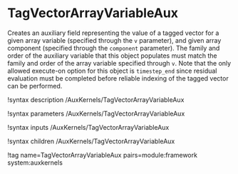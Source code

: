 # TagVectorArrayVariableAux

Creates an auxiliary field representing the value of a tagged vector for a given
array variable (specified through the `v` parameter), and given array component
(specified through the `component` parameter). The family and order of the
auxiliary variable that this object populates must match the family and order of
the array variable specified through `v`. Note that the only allowed execute-on
option for this object is `timestep_end` since residual evaluation must be
completed before reliable indexing of the tagged vector can be performed.

!syntax description /AuxKernels/TagVectorArrayVariableAux

!syntax parameters /AuxKernels/TagVectorArrayVariableAux

!syntax inputs /AuxKernels/TagVectorArrayVariableAux

!syntax children /AuxKernels/TagVectorArrayVariableAux

!tag name=TagVectorArrayVariableAux pairs=module:framework system:auxkernels
